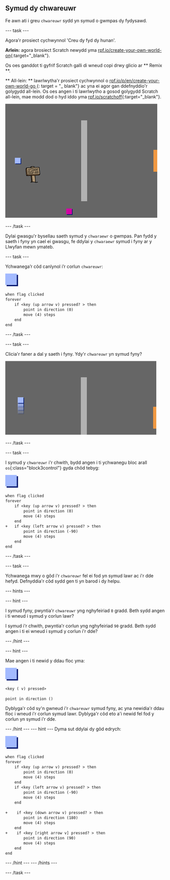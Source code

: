 ## Symud dy chwareuwr

Fe awn ati i greu `chwareuwr` sydd yn symud o gwmpas dy fydysawd.

\--- task \---

Agora'r prosiect cychwynnol 'Creu dy fyd dy hunan'.

**Arlein:** agora brosiect Scratch newydd yma [rpf.io/create-your-own-world-on](http://rpf.io/create-your-own-world-on){:target="_blank"}.

Os oes ganddot ti gyfrif Scratch galli di wneud copi drwy glicio ar ** Remix **.

** All-lein: ** lawrlwytha'r prosiect cychwynnol o [ rpf.io/p/en/create-your-own-world-go ](http://rpf.io/p/en/create-your-own-world-go) {: target = "_ blank"} ac yna ei agor gan ddefnyddio'r golygydd all-lein. Os oes angen i ti lawrlwytho a gosod golygydd Scratch all-lein, mae modd dod o hyd iddo yma [rpf.io/scratchoff](https://rpf.io/scratchoff){:target="_blank"}.

![sgrinlun](images/world-starter.png)

\--- /task \---

Dylai gwasgu'r bysellau saeth symud y `chwaraewr` o gwmpas. Pan fydd y saeth i fyny yn cael ei gwasgu, fe ddylai y `chwaraewr` symud i fyny ar y Llwyfan mewn ymateb.

\--- task \---

Ychwanega’r côd canlynol i’r corlun `chwareuwr`:

![player](images/player.png)

```blocks3
when flag clicked
forever
    if <key (up arrow v) pressed? > then
        point in direction (0)
        move (4) steps
    end
end
```

\--- /task \---

\--- task \---

Clicia'r faner a dal y saeth i fyny. Ydy'r `chwareuwr` yn symud fyny?

![sgrinlun](images/world-up.png)

\--- /task \---

\--- task \---

I symud y `chwareuwr` i'r chwith, bydd angen i ti ychwanegu bloc arall `os`{:class="block3control"} gyda chôd tebyg:

![chwaraewr](images/player.png)

```blocks3
when flag clicked
forever
    if <key (up arrow v) pressed? > then
        point in direction (0)
        move (4) steps
    end
+   if <key (left arrow v) pressed? > then
        point in direction (-90)
        move (4) steps
    end
end
```

\--- /task \---

\--- task \---

Ychwanega mwy o gôd i'r `chwareuwr` fel ei fod yn symud lawr ac i'r dde hefyd. Defnyddia'r côd sydd gen ti yn barod i dy helpu.

\--- hints \---

\--- hint \---

I symud fyny, pwyntia'r `chwareuwr` yng nghyfeiriad `0` gradd. Beth sydd angen i ti wneud i symud y corlun lawr?

I symud i'r chwith, pwyntia'r corlun yng nghyfeiriad `90` gradd. Beth sydd angen i ti ei wneud i symud y corlun i'r dde?

\--- /hint \---

\--- hint \---

Mae angen i ti newid y ddau floc yma:

![chwaraewr](images/player.png)

```blocks3
<key ( v) pressed>

point in direction ()
```

Dyblyga'r côd sy'n gwneud i'r `chwareuwr` symud fyny, ac yna newidia'r ddau floc i wneud i'r corlun symud lawr. Dyblyga'r côd eto a'i newid fel fod y corlun yn symud i'r dde.

\--- /hint \--- \--- hint \--- Dyma sut ddylai dy gôd edrych:

![chwaraewr](images/player.png)

```blocks3
when flag clicked
forever
    if <key (up arrow v) pressed? > then
        point in direction (0)
        move (4) steps
    end
    if <key (left arrow v) pressed? > then
        point in direction (-90)
        move (4) steps
    end

+    if <key (down arrow v) pressed? > then
        point in direction (180)
        move (4) steps
    end
+    if <key [right arrow v] pressed? > then
        point in direction (90)
        move (4) steps
    end
end
```

\--- /hint \--- \--- /hints \---

\--- /task \---